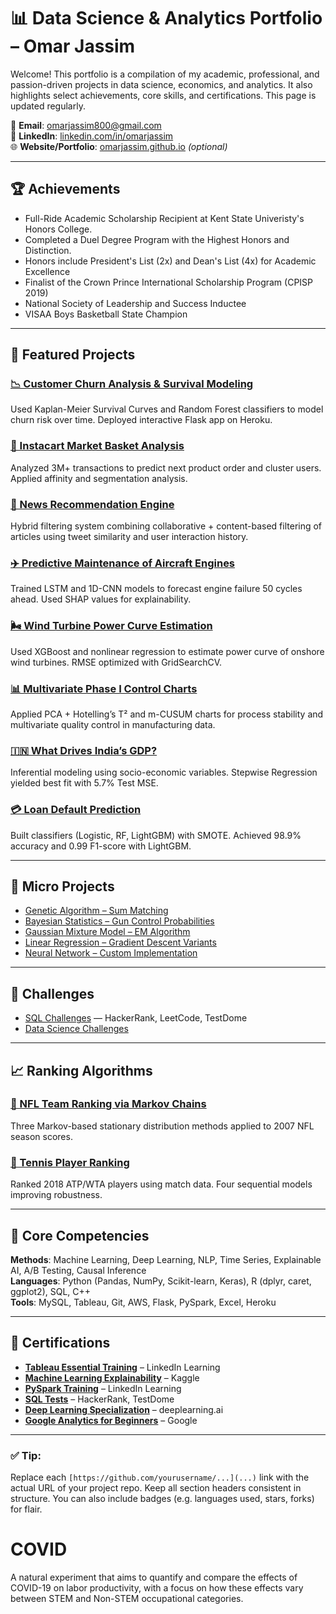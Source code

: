 # 📊 Data Science & Analytics Portfolio – Omar Jassim

Welcome! This portfolio is a compilation of my academic, professional, and passion-driven projects in data science, economics, and analytics. It also highlights select achievements, core skills, and certifications. This page is updated regularly.

📧 **Email**: [omarjassim800@gmail.com](mailto:omarjassim800@gmail.com)  
🔗 **LinkedIn**: [linkedin.com/in/omarjassim](https://linkedin.com/in/omarjassim)  
🌐 **Website/Portfolio**: [omarjassim.github.io](https://omarjassim.github.io) *(optional)*  

---

## 🏆 Achievements

- Full-Ride Academic Scholarship Recipient at Kent State Univeristy's Honors College.
- Completed a Duel Degree Program with the Highest Honors and Distinction.
- Honors include President's List (2x) and Dean's List (4x) for Academic Excellence
- Finalist of the Crown Prince International Scholarship Program (CPISP 2019)
- National Society of Leadership and Success Inductee
- VISAA Boys Basketball State Champion

---

## 📁 Featured Projects

### [📉 Customer Churn Analysis & Survival Modeling](https://github.com/yourusername/customer-churn-project)
Used Kaplan-Meier Survival Curves and Random Forest classifiers to model churn risk over time. Deployed interactive Flask app on Heroku.

### [🛒 Instacart Market Basket Analysis](https://github.com/yourusername/instacart-basket-analysis)
Analyzed 3M+ transactions to predict next product order and cluster users. Applied affinity and segmentation analysis.

### [📰 News Recommendation Engine](https://github.com/yourusername/news-recommender)
Hybrid filtering system combining collaborative + content-based filtering of articles using tweet similarity and user interaction history.

### [✈️ Predictive Maintenance of Aircraft Engines](https://github.com/yourusername/aircraft-engine-prediction)
Trained LSTM and 1D-CNN models to forecast engine failure 50 cycles ahead. Used SHAP values for explainability.

### [🌬️ Wind Turbine Power Curve Estimation](https://github.com/yourusername/wind-turbine-regression)
Used XGBoost and nonlinear regression to estimate power curve of onshore wind turbines. RMSE optimized with GridSearchCV.

### [📊 Multivariate Phase I Control Charts](https://github.com/yourusername/phase1-control-analysis)
Applied PCA + Hotelling’s T² and m-CUSUM charts for process stability and multivariate quality control in manufacturing data.

### [🇮🇳 What Drives India’s GDP?](https://github.com/yourusername/india-gdp-model)
Inferential modeling using socio-economic variables. Stepwise Regression yielded best fit with 5.7% Test MSE.

### [💳 Loan Default Prediction](https://github.com/yourusername/loan-default-lightgbm)
Built classifiers (Logistic, RF, LightGBM) with SMOTE. Achieved 98.9% accuracy and 0.99 F1-score with LightGBM.

---

## 🔬 Micro Projects

- [Genetic Algorithm – Sum Matching](https://github.com/yourusername/genetic-algorithm-sum)
- [Bayesian Statistics – Gun Control Probabilities](https://github.com/yourusername/bayesian-gun-example)
- [Gaussian Mixture Model – EM Algorithm](https://github.com/yourusername/gmm-em-1d)
- [Linear Regression – Gradient Descent Variants](https://github.com/yourusername/linear-regression-methods)
- [Neural Network – Custom Implementation](https://github.com/yourusername/simple-neural-net)

---

## 🧠 Challenges

- [SQL Challenges](https://github.com/yourusername/sql-challenges) — HackerRank, LeetCode, TestDome
- [Data Science Challenges](https://github.com/yourusername/data-science-challenges)

---

## 📈 Ranking Algorithms

### [🏈 NFL Team Ranking via Markov Chains](https://github.com/yourusername/nfl-markov-ranking)
Three Markov-based stationary distribution methods applied to 2007 NFL season scores.

### [🎾 Tennis Player Ranking](https://github.com/yourusername/tennis-player-ranking)
Ranked 2018 ATP/WTA players using match data. Four sequential models improving robustness.

---

## 🧰 Core Competencies

**Methods**: Machine Learning, Deep Learning, NLP, Time Series, Explainable AI, A/B Testing, Causal Inference  
**Languages**: Python (Pandas, NumPy, Scikit-learn, Keras), R (dplyr, caret, ggplot2), SQL, C++  
**Tools**: MySQL, Tableau, Git, AWS, Flask, PySpark, Excel, Heroku  

---

## 📜 Certifications

- **[Tableau Essential Training](https://www.linkedin.com/learning/)** – LinkedIn Learning  
- **[Machine Learning Explainability](https://www.kaggle.com/learn/interpretable-machine-learning)** – Kaggle  
- **[PySpark Training](https://www.linkedin.com/learning/)** – LinkedIn Learning  
- **[SQL Tests](https://www.hackerrank.com/)** – HackerRank, TestDome  
- **[Deep Learning Specialization](https://www.coursera.org/specializations/deep-learning)** – deeplearning.ai  
- **[Google Analytics for Beginners](https://analytics.google.com/analytics/academy/)** – Google

---

### ✅ Tip:
Replace each `[https://github.com/yourusername/...](...)` link with the actual URL of your project repo. Keep all section headers consistent in structure. You can also include badges (e.g. languages used, stars, forks) for flair.
# COVID
A natural experiment that aims to quantify and compare the effects of COVID-19 on labor productivity, with a focus on how these effects vary between STEM and Non-STEM occupational categories.
